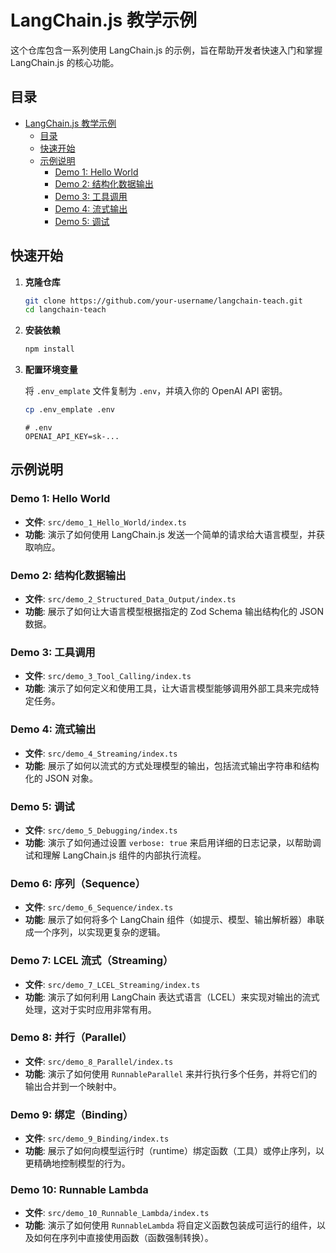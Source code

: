 # LangChain.js 教学示例

这个仓库包含一系列使用 LangChain.js 的示例，旨在帮助开发者快速入门和掌握 LangChain.js 的核心功能。

## 目录

- [LangChain.js 教学示例](#langchainjs-教学示例)
  - [目录](#目录)
  - [快速开始](#快速开始)
  - [示例说明](#示例说明)
    - [Demo 1: Hello World](#demo-1-hello-world)
    - [Demo 2: 结构化数据输出](#demo-2-结构化数据输出)
    - [Demo 3: 工具调用](#demo-3-工具调用)
    - [Demo 4: 流式输出](#demo-4-流式输出)
    - [Demo 5: 调试](#demo-5-调试)

## 快速开始

1. **克隆仓库**

   ```bash
   git clone https://github.com/your-username/langchain-teach.git
   cd langchain-teach
   ```

2. **安装依赖**

   ```bash
   npm install
   ```

3. **配置环境变量**

   将 `.env_emplate` 文件复制为 `.env`，并填入你的 OpenAI API 密钥。

   ```bash
   cp .env_emplate .env
   ```

   ```
   # .env
   OPENAI_API_KEY=sk-...
   ```

## 示例说明

### Demo 1: Hello World

- **文件**: `src/demo_1_Hello_World/index.ts`
- **功能**: 演示了如何使用 LangChain.js 发送一个简单的请求给大语言模型，并获取响应。

### Demo 2: 结构化数据输出

- **文件**: `src/demo_2_Structured_Data_Output/index.ts`
- **功能**: 展示了如何让大语言模型根据指定的 Zod Schema 输出结构化的 JSON 数据。

### Demo 3: 工具调用

- **文件**: `src/demo_3_Tool_Calling/index.ts`
- **功能**: 演示了如何定义和使用工具，让大语言模型能够调用外部工具来完成特定任务。

### Demo 4: 流式输出

- **文件**: `src/demo_4_Streaming/index.ts`
- **功能**: 展示了如何以流式的方式处理模型的输出，包括流式输出字符串和结构化的 JSON 对象。

### Demo 5: 调试

- **文件**: `src/demo_5_Debugging/index.ts`
- **功能**: 演示了如何通过设置 `verbose: true` 来启用详细的日志记录，以帮助调试和理解 LangChain.js 组件的内部执行流程。

### Demo 6: 序列（Sequence）

- **文件**: `src/demo_6_Sequence/index.ts`
- **功能**: 展示了如何将多个 LangChain 组件（如提示、模型、输出解析器）串联成一个序列，以实现更复杂的逻辑。

### Demo 7: LCEL 流式（Streaming）

- **文件**: `src/demo_7_LCEL_Streaming/index.ts`
- **功能**: 演示了如何利用 LangChain 表达式语言（LCEL）来实现对输出的流式处理，这对于实时应用非常有用。

### Demo 8: 并行（Parallel）

- **文件**: `src/demo_8_Parallel/index.ts`
- **功能**: 演示了如何使用 `RunnableParallel` 来并行执行多个任务，并将它们的输出合并到一个映射中。

### Demo 9: 绑定（Binding）

- **文件**: `src/demo_9_Binding/index.ts`
- **功能**: 展示了如何向模型运行时（runtime）绑定函数（工具）或停止序列，以更精确地控制模型的行为。

### Demo 10: Runnable Lambda

- **文件**: `src/demo_10_Runnable_Lambda/index.ts`
- **功能**: 演示了如何使用 `RunnableLambda` 将自定义函数包装成可运行的组件，以及如何在序列中直接使用函数（函数强制转换）。